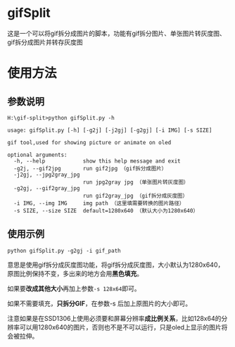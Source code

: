 # gifSplit

这是一个可以将gif拆分成图片的脚本，功能有gif拆分图片、单张图片转灰度图、gif拆分成图片并转存灰度图

# 使用方法

## 参数说明

```
H:\gif-split>python gifSplit.py -h

usage: gifSplit.py [-h] [-g2j] [-j2gj] [-g2gj] [-i IMG] [-s SIZE]

gif tool,used for showing picture or animate on oled

optional arguments:
  -h, --help            show this help message and exit
  -g2j, --gif2jpg       run gif2jpg （gif拆分成图片）
  -j2gj, --jpg2gray_jpg
                        run jpg2gray jpg （单张图片转灰度图）
  -g2gj, --gif2gray_jpg
                        run gif2gray_jpg （gif拆分成灰度图）
  -i IMG, --img IMG     img path （这里填需要转换的图片路径）
  -s SIZE, --size SIZE  default=1280x640 （默认大小为1280x640）
```

## 使用示例

```
python gifSplit.py -g2gj -i gif_path
```

意思是使用gif拆分成灰度图功能，将gif拆分成灰度图，大小默认为1280x640，原图比例保持不变，多出来的地方会用**黑色填充**。

如果要**改成其他大小**再加上参数`-s 128x64`即可。

如果不需要填充，**只拆分GIF**，在参数-s 后加上原图片的大小即可。

注意如果是在SSD1306上使用必须要和屏幕分辨率**成比例关系**，比如128x64的分辨率可以用1280x640的图片，否则也不是不可以运行，只是oled上显示的图片将会被拉伸。
